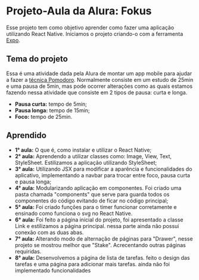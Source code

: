 # Projeto-Aula da Alura: Fokus
Esse projeto tem como objetivo aprender como fazer uma aplicação utilizando React Native. Iniciamos o projeto criando-o com a ferramenta [Expo](https://expo.dev).

## Tema do projeto
Essa é uma atividade dada pela Alura de montar um app mobile para ajudar a fazer a [técnica Pomodoro](https://brasilescola.uol.com.br/dicas-de-estudo/tecnica-pomodoro-que-e-e-como-funciona.htm).
Normalmente consiste em um estudo de 25min e uma pausa de 5min, mas pode ocorrer alterações como as quais estamos fazendo nessa atividade que consiste em 2 tipos de pausa: curta e longa.

* **Pausa curta:** tempo de 5min;
* **Pausa longa:** tempo de 15min;
* **Foco:** tempo de 25min.

## Aprendido
* **1° aula:** O que é, como instalar e utilizar o React Native;
* **2° aula:** Aprendendo a utilizar classes como: Image, View, Text, StyleSheet. Estilizamos a aplicação utilizando StyleSheet;
* **3° aula:** Utilizando JSX para modificar a aparência e funcionalidades do aplicativo, implementando a navbar para trocar entre foco, pausa curta e pausa longa;
* **4° aula:** Modularizando aplicação em componentes. Foi criado uma pasta chamada "components" que serve para guarda todos os componentes do código evitando de ficar no código principal;
* **5° aula:** Foi criado funções para o timer funcionar corretamente e ensinado como funciona o svg no React Native.
* **6° aula:** Foi feito a página inicial do projeto, foi apresentado a classe Link e estilizamos a página principal. nessa parte ainda não possui conexão com as duas abas.
* **7° aula:** Alterando modo de alternação de páginas para "Drawer", nesse projeto se mostrou melhor que "Stake". Acrecentando outras páginas requiridas.
* **8° aula:** Desenvolvemos a página de lista de tarefas. feito o design das tarefas e uma página para adicionar mais tarefas. ainda não foi implementado funcionalidades

